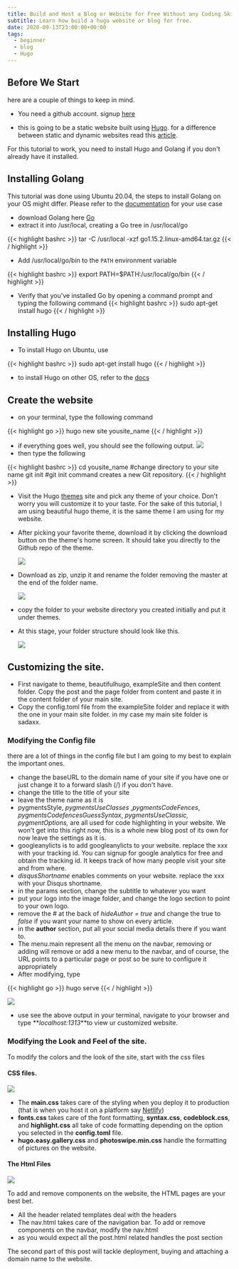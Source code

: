 ```yaml
---
title: Build and Host a Blog or Website for Free Without any Coding Skills Part 1
subtitle: Learn how build a hugo website or blog for free.
date: 2020-09-13T23:00:00+00:00
tags:
  - beginner
  - blog
  - Hugo
---
```


## **Before We Start**

here are a couple of things to keep in mind.

- You need a github account. signup [here](https://github.com/signup)

- this is going to be a static website built using [Hugo](https://gohugo.io/documentation/). for a difference between static and dynamic websites read this [article](https://wpamelia.com/static-vs-dynamic-website/#:~:text=Static%20websites%20are%20ones%20that,databases%20in%20addition%20to%20HTML.).

For this tutorial to work, you need to install Hugo and Golang if you don't already have it installed.

## **Installing Golang**

This tutorial was done using Ubuntu 20.04, the steps to install Golang on your OS might differ. Please refer to the [documentation](https://golang.org/doc/install?download=go1.15.2.linux-amd64.tar.gz#install) for your use case

- download Golang here [Go](https://golang.org/dl/go1.15.2.linux-amd64.tar.gz "Go")
- extract it into /usr/local, creating a Go tree in /usr/local/go

{{< highlight bashrc  >}}
tar -C /usr/local -xzf go1.15.2.linux-amd64.tar.gz
{{< / highlight >}}

- Add /usr/local/go/bin to the `PATH` environment variable

{{< highlight bashrc  >}}
export PATH=\$PATH:/usr/local/go/bin
{{< / highlight >}}

- Verify that you've installed Go by opening a command prompt and typing the following command
  {{< highlight bashrc  >}}
  sudo apt-get install hugo
  {{< / highlight >}}

## Installing Hugo

- To install Hugo on Ubuntu, use

{{< highlight bashrc  >}}
sudo apt-get install hugo
{{< / highlight >}}

- to install Hugo on other OS, refer to the [docs](https://gohugo.io/getting-started/installing/ "Install Hugo")

## Create the website

- on your terminal, type the following command

{{< highlight go  >}}
hugo new site yousite_name
{{< / highlight >}}

- if everything goes well, you should see the following output. ![](/uploads/screenshot-from-2020-09-14-15-25-53.png)
- then type the following

{{< highlight bashrc  >}}
cd yousite_name #change directory to your site name
git init #git init command creates a new Git repository.
{{< / highlight >}}

- Visit the Hugo [themes](https://themes.gohugo.io/ "Themes") site and pick any theme of your choice. Don't worry you will customize it to your taste. For the sake of this tutorial, I am using beautiful hugo theme, it is the same theme I am using for my website.
- After picking your favorite theme, download it by clicking the download button on the theme's home screen. It should take you directly to the Github repo of the theme.

  ![](/uploads/screenshot-from-2020-09-14-15-41-54.png)

- Download as zip, unzip it and rename the folder removing the master at the end of the folder name.

  ![](/uploads/a.png)

- copy the folder to your website directory you created initially and put it under themes.
- At this stage, your folder structure should look like this.

  ![](/uploads/screenshot-from-2020-09-14-15-55-33.png)

## Customizing the site.

- First navigate to theme, beautifulhugo, exampleSite and then content folder. Copy the post and the page folder from content and paste it in the content folder of your main site.
- Copy the config.toml file from the exampleSite folder and replace it with the one in your main site folder. in my case my main site folder is sadaxx.

### Modifying the Config file

there are a lot of things in the config file but I am going to my best to explain the important ones.

- change the baseURL to the domain name of your site if you have one or just change it to a forward slash (/) if you don't have.
- change the title to the title of your site
- leave the theme name as it is
- pygmentsStyle, _pygmentsUseClasses_ ,_pygmentsCodeFences_, _pygmentsCodefencesGuessSyntax_, _pygmentsUseClassic, pygmentOptions,_ are all used for code highlighting in your website. We won't get into this right now, this is a whole new blog post of its own for now leave the settings as it is.
- googleanylicts is to add googleanylicts to your website. replace the xxx with your tracking id. You can signup for google analytics for free and obtain the tracking id. It keeps track of how many people visit your site and from where.
- _disqusShortname_ enables comments on your website. replace the xxx with your Disqus shortname.
- in the params section, change the subtitle to whatever you want
- put your logo into the image folder, and change the logo section to point to your own logo.
- remove the # at the back of _hideAuthor = true_ and change the true to _false_ if you want your name to show on every article.
- in the **author** section, put all your social media details there if you want to.
- The menu.main represent all the menu on the navbar, removing or adding will remove or add a new menu to the navbar, and of course, the URL points to a particular page or post so be sure to configure it appropriately
- After modifying, type

{{< highlight go  >}}
hugo serve
{{< / highlight >}}

![](/uploads/screenshot-from-2020-09-14-16-42-01.png)

- use see the above output in your terminal, navigate to your browser and type **_localhost:1313_**to view ur customized website.

### Modifying the Look and Feel of the site.

To modify the colors and the look of the site, start with the css files

#### CSS files.

![](/uploads/css.png)

- The **main.css** takes care of the styling when you deploy it to production (that is when you host it on a platform say [Netlify](www.netlify.com))
- **fonts.css** takes care of the font formatting, **syntax.css**, **codeblock.css**, and **highlight.css** all take of code formatting depending on the option you selected in the **config.toml** file.
- **hugo.easy.gallery.css** and **photoswipe.min.css** handle the formatting of pictures on the website.

#### The Html Files

![](/uploads/html.png)

To add and remove components on the website, the HTML pages are your best bet.

- All the header related templates deal with the headers
- The nav.html takes care of the navigation bar. To add or remove components on the navbar, modify the nav.html
- as you would expect all the post.html related handles the post section

The second part of this post will tackle deployment, buying and attaching a domain name to the website.
